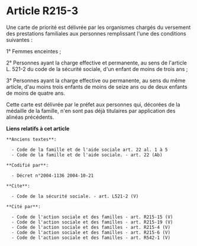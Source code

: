 # Article R215-3

Une carte de priorité est délivrée par les organismes chargés du versement des prestations familiales aux personnes
remplissant l'une des conditions suivantes : 

1° Femmes enceintes ; 

2° Personnes ayant la charge effective et permanente, au sens de l'article L. 521-2 du code de la sécurité sociale, d'un
enfant de moins de trois ans ; 

3° Personnes ayant la charge effective ou permanente, au sens du même article, d'au moins trois enfants de moins de seize ans
ou de deux enfants de moins de quatre ans. 

Cette carte est délivrée par le préfet aux personnes qui, décorées de la médaille de la famille, n'en sont pas déjà
titulaires par application des alinéas précédents.

**Liens relatifs à cet article**

	**Anciens textes**:

	  - Code de la famille et de l'aide sociale art. 22 al. 1 à 5
	  - Code de la famille et de l'aide sociale. - art. 22 (Ab)

	**Codifié par**:

	  - Décret n°2004-1136 2004-10-21

	**Cite**:

	  - Code de la sécurité sociale. - art. L521-2 (V)

	**Cité par**:

	  - Code de l'action sociale et des familles - art. R215-15 (V)
	  - Code de l'action sociale et des familles - art. R215-19 (V)
	  - Code de l'action sociale et des familles - art. R215-4 (V)
	  - Code de l'action sociale et des familles - art. R215-6 (V)
	  - Code de l'action sociale et des familles - art. R542-1 (V)
